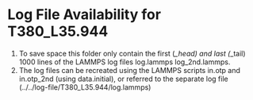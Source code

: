 # Log File Availability for T380_L35.944
1. To save space this folder only contain the first (*_head) and last (*_tail) 1000 lines of the LAMMPS log files log.lammps log_2nd.lammps.
2. The log files can be recreated using the LAMMPS scripts in.otp and in.otp_2nd (using data.initial), or referred to the separate log file (../../log-file/T380_L35.944/log.lammps)
